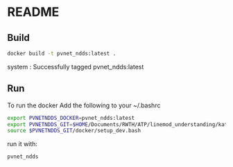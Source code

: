 # README

## Build 

```bash
docker build -t pvnet_ndds:latest .
```
system : Successfully tagged pvnet_ndds:latest
## Run

To run the docker
Add the following to your ~/.bashrc

```bash
export PVNETNDDS_DOCKER=pvnet_ndds:latest
export PVNETNDDS_GIT=$HOME/Documents/RWTH/ATP/linemod_understanding/katharina/try4_docker/clean-pvnet  # update
source $PVNETNDDS_GIT/docker/setup_dev.bash
```

run it with:

```bash
pvnet_ndds
```

